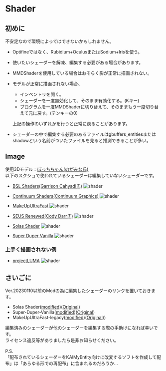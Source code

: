 # Shader

## 初めに

不安定なので環境によってはできないかもしれません。  

* Optifineではなく、Rubidium+OculusまたはSodium+Irisを使う。  
* 使いたいシェーダーを解凍、編集する必要がある場合があります。  
* MMDShaderを使用している場合はおそらく影が正常に描画されない。  
* モデルが正常に描画されない場合、

  * インベントリを開く。
  * シェーダーを一度無効化して、そのまま有効化する。(Kキー)
  * プログラムを一度MMDShaderに切り替えて、そのままもう一度切り替えて元に戻す。(テンキーの0)  

  上記の操作のいずれかを行うと正常に戻ることがあります。
* シェーダーの中で編集する必要のあるファイルはgbuffers_entitiesまたはshadowという名前がついたファイルを見ると推測できることが多い。  

## Image

使用3Dモデル：[ぼっちちゃん(のがみな氏)](https://3d.nicovideo.jp/works/td85893)  
以下のスクショで使われているシェーダーは編集していないシェーダーです。

* [BSL Shaders(Garrison Cahyadi氏)](https://bitslablab.com/bslshaders/)
![shader](image/BSL.png)

* [Continuum Shaders(Continuum Graphics)](https://continuum.graphics)
![shader](image/Continuum.png)

* [MakeUpUltraFast](https://www.curseforge.com/minecraft/customization/makeup-ultra-fast-shader)
![shader](image/MakeUp.png)

* [SEUS Renewed(Cody Darr氏)](https://www.sonicether.com/seus/)
![shader](image/SEUS.png)

* [Solas Shader](https://www.curseforge.com/minecraft/customization/solas-shader)
![shader](image/Solas.png)

* [Super Duper Vanilla](https://www.curseforge.com/minecraft/customization/super-duper-vanilla-shaders)
![shader](image/SuperDuper.png)

### 上手く描画されない例

* [projectLUMA](https://www.curseforge.com/minecraft/customization/projectluma)
![shader](image/projectLUMA.png)

## さいごに

Ver.20230110以前のModの為に編集したシェーダーのリンクを置いておきます。

* Solas Shader([modified](https://github.com/Gengorou-C/Solas-Shader))([Original](https://github.com/Septonious/Solas-Shader))
* Super-Duper-Vanilla([modified](https://github.com/Gengorou-C/Super-Duper-Vanilla))([Original](https://github.com/Eldeston/Super-Duper-Vanilla))
* MakeUpUltraFast-legacy([modified](https://github.com/Gengorou-C/MakeUpUltraFast/tree/legacy))([Original](https://github.com/javiergcim/MakeUpUltraFast/tree/legacy)))  

編集済みのシェーダーが他のシェーダーを編集する際の手助けになれば幸いです。  
ライセンス違反等がありましたら是非お知らせください。
<br>
<br>
P.S.  
「配布されているシェーダーをKAIMyEntity向けに改変するソフトを作成して配布」は「あらゆる形での再配布」に含まれるのだろうか…
